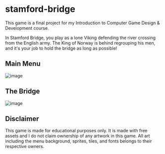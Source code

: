 # stamford-bridge

This game is a final project for my Introduction to Computer Game Design & Development course. 

In Stamford Bridge, you play as a lone Viking defending the river crossing from the English army. The King of Norway is behind regrouping his men, and it's your job to hold the bridge as long as possible!

## Main Menu
![image](https://github.com/d0ugherty/stamford-bridge/assets/105173634/19ccfbc3-6423-4629-b0d5-57591f3a3456)

## The Bridge
![image](https://github.com/d0ugherty/stamford-bridge/assets/105173634/df1c8cd0-5ef3-44f3-8651-5c29c8c1abb7)

## Disclaimer

This game is made for educational purposes only. It is made with free assets and I do not claim ownership of any artwork in this game. All art including the menu background, sprites, tiles, and fonts belongs to their respective owners.

